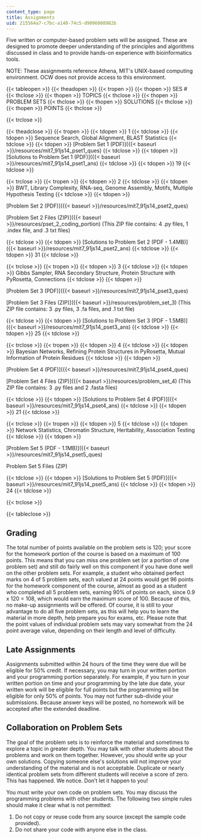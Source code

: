 ```yaml
---
content_type: page
title: Assignments
uid: 215564a7-c7bc-a140-74c5-d9096008982b
---
```


Five written or computer-based problem sets will be assigned. These are designed to promote deeper understanding of the principles and algorithms discussed in class and to provide hands-on experience with bioinformatics tools.

NOTE: These assignments reference Athena, MIT's UNIX-based computing environment. OCW does not provide access to this environment.

{{< tableopen >}}
{{< theadopen >}}
{{< tropen >}}
{{< thopen >}}
SES #
{{< thclose >}}
{{< thopen >}}
TOPICS
{{< thclose >}}
{{< thopen >}}
PROBLEM SETS
{{< thclose >}}
{{< thopen >}}
SOLUTIONS
{{< thclose >}}
{{< thopen >}}
POINTS
{{< thclose >}}

{{< trclose >}}

{{< theadclose >}}
{{< tropen >}}
{{< tdopen >}}
1
{{< tdclose >}}
{{< tdopen >}}
Sequence Search, Global Alignment, BLAST Statistics
{{< tdclose >}}
{{< tdopen >}}
[Problem Set 1 (PDF)]({{< baseurl >}}/resources/mit7_91js14_pset1_ques)
{{< tdclose >}}
{{< tdopen >}}
[Solutions to Problem Set 1 (PDF)]({{< baseurl >}}/resources/mit7_91js14_pset1_ans)
{{< tdclose >}}
{{< tdopen >}}
19
{{< tdclose >}}

{{< trclose >}}
{{< tropen >}}
{{< tdopen >}}
2
{{< tdclose >}}
{{< tdopen >}}
BWT, Library Complexity, RNA-seq, Genome Assembly, Motifs, Multiple Hypothesis Testing
{{< tdclose >}}
{{< tdopen >}}


[Problem Set 2 (PDF)]({{< baseurl >}}/resources/mit7_91js14_pset2_ques)

[Problem Set 2 Files (ZIP)]({{< baseurl >}}/resources/pset_2_coding_portion) (This ZIP file contains: 4 .py files, 1 .index file, and .3 txt files)


{{< tdclose >}}
{{< tdopen >}}
[Solutions to Problem Set 2 (PDF - 1.4MB)]({{< baseurl >}}/resources/mit7_91js14_pset2_ans)
{{< tdclose >}}
{{< tdopen >}}
31
{{< tdclose >}}

{{< trclose >}}
{{< tropen >}}
{{< tdopen >}}
3
{{< tdclose >}}
{{< tdopen >}}
Gibbs Sampler, RNA Secondary Structure, Protein Structure with PyRosetta, Connections
{{< tdclose >}}
{{< tdopen >}}


[Problem Set 3 (PDF)]({{< baseurl >}}/resources/mit7_91js14_pset3_ques)

[Problem Set 3 Files (ZIP)]({{< baseurl >}}/resources/problem_set_3) (This ZIP file contains: 3 .py files, 3 .fa files, and .1 txt file)


{{< tdclose >}}
{{< tdopen >}}
[Solutions to Problem Set 3 (PDF - 1.5MB)]({{< baseurl >}}/resources/mit7_91js14_pset3_ans)
{{< tdclose >}}
{{< tdopen >}}
25
{{< tdclose >}}

{{< trclose >}}
{{< tropen >}}
{{< tdopen >}}
4
{{< tdclose >}}
{{< tdopen >}}
Bayesian Networks, Refining Protein Structures in PyRosetta, Mutual Information of Protein Residues
{{< tdclose >}}
{{< tdopen >}}


[Problem Set 4 (PDF)]({{< baseurl >}}/resources/mit7_91js14_pset4_ques)

[Problem Set 4 Files (ZIP)]({{< baseurl >}}/resources/problem_set_4) (This ZIP file contains: 3 .py files and 2 .fasta files)


{{< tdclose >}}
{{< tdopen >}}
[Solutions to Problem Set 4 (PDF)]({{< baseurl >}}/resources/mit7_91js14_pset4_ans)
{{< tdclose >}}
{{< tdopen >}}
21
{{< tdclose >}}

{{< trclose >}}
{{< tropen >}}
{{< tdopen >}}
5
{{< tdclose >}}
{{< tdopen >}}
Network Statistics, Chromatin Structure, Heritability, Association Testing
{{< tdclose >}}
{{< tdopen >}}


[Problem Set 5 (PDF - 1.1MB)]({{< baseurl >}}/resources/mit7_91js14_pset5_ques)

Problem Set 5 Files (ZIP)


{{< tdclose >}}
{{< tdopen >}}
[Solutions to Problem Set 5 (PDF)]({{< baseurl >}}/resources/mit7_91js14_pset5_ans)
{{< tdclose >}}
{{< tdopen >}}
24
{{< tdclose >}}

{{< trclose >}}

{{< tableclose >}}

Grading
-------

The total number of points available on the problem sets is 120; your score for the homework portion of the course is based on a maximum of 100 points. This means that you can miss one problem set (or a portion of one problem set) and still do fairly well on this component if you have done well on the other problem sets. For example, a student who obtained perfect marks on 4 of 5 problem sets, each valued at 24 points would get 96 points for the homework component of the course, almost as good as a student who completed all 5 problem sets, earning 90% of points on each, since 0.9 x 120 = 108, which would earn the maximum score of 100. Because of this, no make-up assignments will be offered. Of course, it is still to your advantage to do all five problem sets, as this will help you to learn the material in more depth, help prepare you for exams, etc. Please note that the point values of individual problem sets may vary somewhat from the 24 point average value, depending on their length and level of difficulty.

Late Assignments
----------------

Assignments submitted within 24 hours of the time they were due will be eligible for 50% credit. If necessary, you may turn in your written portion and your programming portion separately. For example, if you turn in your written portion on time and your programming by the late due date, your written work will be eligible for full points but the programming will be eligible for only 50% of points. You may not further sub-divide your submissions. Because answer keys will be posted, no homework will be accepted after the extended deadline.

Collaboration on Problem Sets
-----------------------------

The goal of the problem sets is to reinforce the material and sometimes to explore a topic in greater depth. You may talk with other students about the problems and work on them together. However, you should write up your own solutions. Copying someone else's solutions will not improve your understanding of the material and is not acceptable. Duplicate or nearly identical problem sets from different students will receive a score of zero. This has happened. We notice. Don’t let it happen to you!

You must write your own code on problem sets. You may discuss the programming problems with other students. The following two simple rules should make it clear what is not permitted:

1.  Do not copy or reuse code from any source (except the sample code provided).
2.  Do not share your code with anyone else in the class.